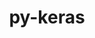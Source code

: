 ---
title: "py-keras"
layout: cache
categories: [package, develop-2023-12-10]
meta: {"versions": ["2.14.0", "3.0.1"], "compilers": ["apple-clang@=15.0.0", "gcc@=11.3.0"], "oss": ["ubuntu22.04", "ventura"], "platforms": ["darwin", "linux"], "targets": ["aarch64", "x86_64_v3"], "stacks": ["ml-darwin-aarch64-mps", "ml-linux-x86_64-cpu", "ml-linux-x86_64-cuda", "ml-linux-x86_64-rocm", "root"], "num_specs": 9, "num_specs_by_stack": {"root": 9, "ml-darwin-aarch64-mps": 1, "ml-linux-x86_64-rocm": 2, "ml-linux-x86_64-cpu": 3, "ml-linux-x86_64-cuda": 3}}
spec_details: [{"hash": "mqwedcnruf4jmiklmsclr5esypmc4gln", "compiler": "apple-clang@=15.0.0", "versions": ["3.0.1"], "os": "ventura", "platform": "darwin", "target": "aarch64", "variants": ["backend=torch", "build_system=python_pip"], "stacks": ["root", "ml-darwin-aarch64-mps"], "size": "-", "tarball": "https://binaries.spack.io/releases/develop-2023-12-10/build_cache/darwin-ventura-aarch64/apple-clang-15.0.0/py-keras-3.0.1/darwin-ventura-aarch64-apple-clang-15.0.0-py-keras-3.0.1-mqwedcnruf4jmiklmsclr5esypmc4gln.spack"}, {"hash": "yia72paiw7p5scexipfzbq6pc54k2jk2", "compiler": "gcc@=11.3.0", "versions": ["3.0.1"], "os": "ubuntu22.04", "platform": "linux", "target": "x86_64_v3", "variants": ["backend=jax", "build_system=python_pip"], "stacks": ["ml-linux-x86_64-rocm", "root"], "size": "-", "tarball": "https://binaries.spack.io/releases/develop-2023-12-10/build_cache/linux-ubuntu22.04-x86_64_v3/gcc-11.3.0/py-keras-3.0.1/linux-ubuntu22.04-x86_64_v3-gcc-11.3.0-py-keras-3.0.1-yia72paiw7p5scexipfzbq6pc54k2jk2.spack"}, {"hash": "ucpdc23hudrnpwkhlrn5g7vnx7vsjf77", "compiler": "gcc@=11.3.0", "versions": ["3.0.1"], "os": "ubuntu22.04", "platform": "linux", "target": "x86_64_v3", "variants": ["backend=jax", "build_system=python_pip"], "stacks": ["ml-linux-x86_64-cpu", "root"], "size": "-", "tarball": "https://binaries.spack.io/releases/develop-2023-12-10/build_cache/linux-ubuntu22.04-x86_64_v3/gcc-11.3.0/py-keras-3.0.1/linux-ubuntu22.04-x86_64_v3-gcc-11.3.0-py-keras-3.0.1-ucpdc23hudrnpwkhlrn5g7vnx7vsjf77.spack"}, {"hash": "onylcupddrybnkp5gjgzol2ni7bygsfw", "compiler": "gcc@=11.3.0", "versions": ["3.0.1"], "os": "ubuntu22.04", "platform": "linux", "target": "x86_64_v3", "variants": ["backend=torch", "build_system=python_pip"], "stacks": ["ml-linux-x86_64-cpu", "root"], "size": "-", "tarball": "https://binaries.spack.io/releases/develop-2023-12-10/build_cache/linux-ubuntu22.04-x86_64_v3/gcc-11.3.0/py-keras-3.0.1/linux-ubuntu22.04-x86_64_v3-gcc-11.3.0-py-keras-3.0.1-onylcupddrybnkp5gjgzol2ni7bygsfw.spack"}, {"hash": "pjzpbj5fylq5ggl7gx7fk5zd4zdqshff", "compiler": "gcc@=11.3.0", "versions": ["2.14.0"], "os": "ubuntu22.04", "platform": "linux", "target": "x86_64_v3", "variants": ["build_system=python_pip"], "stacks": ["ml-linux-x86_64-cpu", "root"], "size": "-", "tarball": "https://binaries.spack.io/releases/develop-2023-12-10/build_cache/linux-ubuntu22.04-x86_64_v3/gcc-11.3.0/py-keras-2.14.0/linux-ubuntu22.04-x86_64_v3-gcc-11.3.0-py-keras-2.14.0-pjzpbj5fylq5ggl7gx7fk5zd4zdqshff.spack"}, {"hash": "rsmhl3fomap6fxkw55egx6fevns5orci", "compiler": "gcc@=11.3.0", "versions": ["3.0.1"], "os": "ubuntu22.04", "platform": "linux", "target": "x86_64_v3", "variants": ["backend=jax", "build_system=python_pip"], "stacks": ["root", "ml-linux-x86_64-cuda"], "size": "-", "tarball": "https://binaries.spack.io/releases/develop-2023-12-10/build_cache/linux-ubuntu22.04-x86_64_v3/gcc-11.3.0/py-keras-3.0.1/linux-ubuntu22.04-x86_64_v3-gcc-11.3.0-py-keras-3.0.1-rsmhl3fomap6fxkw55egx6fevns5orci.spack"}, {"hash": "fs5rs5zetzak6e2e73oibys5rf7mciwn", "compiler": "gcc@=11.3.0", "versions": ["2.14.0"], "os": "ubuntu22.04", "platform": "linux", "target": "x86_64_v3", "variants": ["build_system=python_pip"], "stacks": ["root", "ml-linux-x86_64-cuda"], "size": "-", "tarball": "https://binaries.spack.io/releases/develop-2023-12-10/build_cache/linux-ubuntu22.04-x86_64_v3/gcc-11.3.0/py-keras-2.14.0/linux-ubuntu22.04-x86_64_v3-gcc-11.3.0-py-keras-2.14.0-fs5rs5zetzak6e2e73oibys5rf7mciwn.spack"}, {"hash": "e3snopjkv6lnq2usajlgrx7bbwr72ovx", "compiler": "gcc@=11.3.0", "versions": ["2.14.0"], "os": "ubuntu22.04", "platform": "linux", "target": "x86_64_v3", "variants": ["build_system=python_pip"], "stacks": ["ml-linux-x86_64-rocm", "root"], "size": "-", "tarball": "https://binaries.spack.io/releases/develop-2023-12-10/build_cache/linux-ubuntu22.04-x86_64_v3/gcc-11.3.0/py-keras-2.14.0/linux-ubuntu22.04-x86_64_v3-gcc-11.3.0-py-keras-2.14.0-e3snopjkv6lnq2usajlgrx7bbwr72ovx.spack"}, {"hash": "72zpwnqzurc7j2l5oec6zzxqikjzxkff", "compiler": "gcc@=11.3.0", "versions": ["3.0.1"], "os": "ubuntu22.04", "platform": "linux", "target": "x86_64_v3", "variants": ["backend=torch", "build_system=python_pip"], "stacks": ["root", "ml-linux-x86_64-cuda"], "size": "-", "tarball": "https://binaries.spack.io/releases/develop-2023-12-10/build_cache/linux-ubuntu22.04-x86_64_v3/gcc-11.3.0/py-keras-3.0.1/linux-ubuntu22.04-x86_64_v3-gcc-11.3.0-py-keras-3.0.1-72zpwnqzurc7j2l5oec6zzxqikjzxkff.spack"}]
---